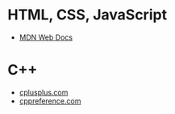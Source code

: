 # HTML, CSS, JavaScript

- [MDN Web Docs](https://developer.mozilla.org/en-US/)

# C++

- [cplusplus.com](https://cplusplus.com/)
- [cppreference.com](https://en.cppreference.com/w/)
